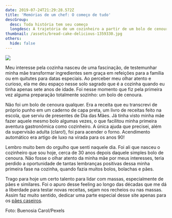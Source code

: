 ```yaml
---
date: 2019-07-24T21:29:28.572Z
title: 'Memórias de um chef: O começo de tudo'
descGroup:
  desc: Toda história tem seu começo
  longdesc: A trajetória de um cozinheiro a partir de um bolo de cenoura.
thumbnail: /assets/bread-cake-delicious-1359330.jpg
others:
  hide: false
---
```

![](/assets/table.jpg)

Meu interesse pela cozinha nasceu de uma fascinação, de testemunhar minha mãe transformar ingredientes sem graça em refeições para a família ou em quitutes para datas especiais. Ao perceber meu olhar atento e curioso, ela me deu espaço nesse solo sagrado que é a cozinha quando eu tinha apenas sete anos de idade. Foi nesse momento que fiz pela primeira vez alguma preparação totalmente sozinho: um bolo de cenoura.

Não foi um bolo de cenoura qualquer. Era a receita que eu transcrevi de próprio punho em um caderno de capa preta, um livro de receitas feito na escola, que serviu de presentes de Dia das Mães. Já tinha visto minha mãe fazer aquele mesmo bolo algumas vezes, o que facilitou minha primeira aventura gastronômica como cozinheiro. A única ajuda que precisei, além da supervisão adulta (claro!), foi para acender o forno. Acendimento automático era artigo de luxo na virada para os anos 90!

Lembro muito bem do orgulho que senti naquele dia. Foi ali que nasceu o cozinheiro que sou hoje, cerca de 30 anos depois daquele simples bolo de cenoura. Não fosse o olhar atento da minha mãe por meus interesses, teria perdido a oportunidade de tantas lembranças positivas dessa minha primeira fase na cozinha, quando fazia muitos bolos, bolachas e pães. 

Trago para hoje um certo talento para lidar com massas, especialmente de pães e similares. Foi o apuro desse feeling ao longo das décadas que me dá a liberdade para testar novas receitas, sejam nos recheios ou nas massas. Assim faz muito sentido, dedicar uma parte especial desse site apenas para os [pães caseiros](https://maeurso.netlify.com/paes).

Foto: Buenosia Carol/Pexels
